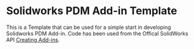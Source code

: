 # Solidworks PDM Add-in Template

This is a Template that can be used for a simple start in developing Solidworks PDM Add-in. Code has been used from the Offical SolidWorks API [Creating Add-ins](https://help.solidworks.com/2023/english/api/epdmapi/CSharpAddIns.htm?id=7870f3dcd2da47df82043279f07a0ff8#Pg0).
